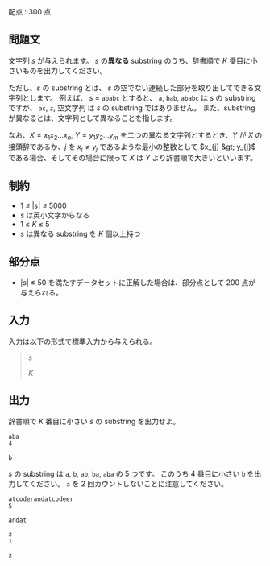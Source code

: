 配点 : $300$ 点

## 問題文

文字列 $s$ が与えられます。
$s$ の**異なる** substring のうち、辞書順で $K$ 番目に小さいものを出力してください。

ただし、$s$ の substring とは、 $s$ の空でない連続した部分を取り出してできる文字列とします。
例えば、 $s$ $=$ `ababc` とすると、 `a`, `bab`, `ababc` は $s$ の substring ですが、 `ac`, `z`, 空文字列 は $s$ の substring ではありません。
また、substring が異なるとは、文字列として異なることを指します。

なお、$X = x_{1}x_{2}...x_{n},$ $Y = y_{1}y_{2}...y_{m}$ を二つの異なる文字列とするとき、$Y$ が $X$ の接頭辞であるか、$j$ を $x_{j} \neq y_{j}$ であるような最小の整数として $x_{j} &gt; y_{j}$ である場合、そしてその場合に限って $X$ は $Y$ より辞書順で大きいといいます。

## 制約

- $1$ $\leq$ $|s|$ $\leq$ $5000$
- $s$ は英小文字からなる
- $1$ $\leq$ $K$ $\leq$ $5$
- $s$ は異なる substring を $K$ 個以上持つ

## 部分点

- $|s|$ $\leq$ $50$ を満たすデータセットに正解した場合は、部分点として $200$ 点が与えられる。

## 入力

入力は以下の形式で標準入力から与えられる。

> $s$
> 
> $K$

## 出力

辞書順で $K$ 番目に小さい $s$ の substring を出力せよ。

```input1
aba
4
```

```output1
b
```

$s$ の substring は `a`, `b`, `ab`, `ba`, `aba` の $5$ つです。
このうち $4$ 番目に小さい `b` を出力してください。
`a` を $2$ 回カウントしないことに注意してください。

```input2
atcoderandatcodeer
5
```

```output2
andat
```

```input3
z
1
```

```output3
z
```